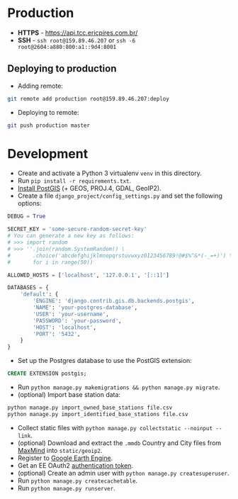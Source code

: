 # Production

* **HTTPS** - https://api.tcc.ericpires.com.br/
* **SSH** - `ssh root@159.89.46.207` or `ssh -6 root@2604:a880:800:a1::9d4:8001`

## Deploying to production

* Adding remote:
```sh
git remote add production root@159.89.46.207:deploy
```

* Deploying to remote:
```sh
git push production master
```

# Development

* Create and activate a Python 3 virtualenv `venv` in this directory.
* Run `pip install -r requirements.txt`.
* [Install PostGIS](https://postgis.net/install/) (+ GEOS, PROJ.4, GDAL, GeoIP2).
* Create a file `django_project/config_settings.py` and set the following options:
```python
DEBUG = True

SECRET_KEY = 'some-secure-random-secret-key'
# You can generate a new key as follows:
# >>> import random
# >>> ''.join(random.SystemRandom() \
#       .choice('abcdefghijklmnopqrstuvwxyz0123456789!@#$%^&*(-_=+)') \
#       for i in range(50))

ALLOWED_HOSTS = ['localhost', '127.0.0.1', '[::1]']

DATABASES = {
    'default': {
        'ENGINE': 'django.contrib.gis.db.backends.postgis',
        'NAME': 'your-postgres-database',
        'USER': 'your-username',
        'PASSWORD': 'your-password',
        'HOST': 'localhost',
        'PORT': '5432',
    }
}
```
* Set up the Postgres database to use the PostGIS extension:
```sql
CREATE EXTENSION postgis;
```
* Run `python manage.py makemigrations && python manage.py migrate`.
* (optional) Import base station data:
```sh
python manage.py import_owned_base_stations file.csv
python manage.py import_identified_base_stations file.csv
```
* Collect static files with `python manage.py collectstatic --noinput --link`.
* (optional) Download and extract the `.mmdb` Country and City files from [MaxMind](https://dev.maxmind.com/geoip/geoip2/geolite2/) into `static/geoip2`.
* Register to [Google Earth Engine](https://signup.earthengine.google.com/).
* Get an EE OAuth2 [authentication token](https://developers.google.com/earth-engine/python_install_manual#setting-up-authentication-credentials).
* (optional) Create an admin user with `python manage.py createsuperuser`.
* Run `python manage.py createcachetable`.
* Run `python manage.py runserver`.
